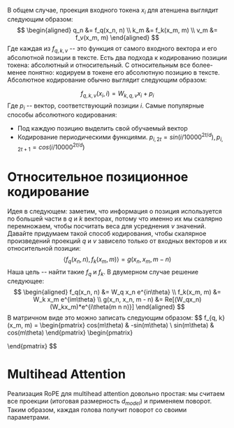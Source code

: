 В общем случае, проекция входного токена $x_i$ для атеншена выглядит следующим образом:
$$
\begin{aligned}
q_n &= f_q(x_n, n) \\
k_m &= f_k(x_m, m) \\
v_m &= f_v(x_m, m)
\end{aligned}
$$
Где каждая из  $f_{q, k, v}$ -- это функция от самого входного вектора и его абсолютной позиции в тексте.
Есть два подхода к кодированию позиции токена: абсолютный и относительный. С относительным все более-менее понятно: кодируем в токене его абсолютную позицию в тексте.
Абсолютное кодирование обычно выглядит следующим образом:

$$
f_{q, k, v}(x_i, i) = W_{k, q, v}x_i + p_i
$$
Где $p_i$ -- вектор, соответствующий позиции $i$. Самые популярные способы абсолютного кодирования:
* Под каждую позицию выделить свой обучаемый вектор
* Кодирование периодическими функциями. $p_{i, 2t} = sin(i/10000^{2t/d}), p_{i, 2t + 1} = cos(i/10000^{2t/d})$
# Относительное позиционное кодирование
Идея в следующем: заметим, что информация о позиция используется по большей части в $q$ и $k$ векторах, потому что именно их мы скалярно перемножаем, чтобы посчитать веса для усреднения $v$ значений.
Давайте придумаем такой способ кодирования, чтобы скалярное произведений проекций $q$ и $v$ зависело только от входных векторов и их относительной позиции:
$$\left<f_q(x_n, n), f_k(x_m, m)\right> = g(x_n, x_m, m - n)$$
Наша цель -- найти такие $f_q$ и $f_k$. 
В двумерном случае решение следующее:
$$
\begin{aligned}
f_q(x_n, n) &= W_q x_n e^{in\theta} \\
f_k(x_m, m) &= W_k x_m e^{im\theta} \\
g(x_n, x_n, m - n) &= Re[(W_qx_n)(W_kx_m)*e^{i\theta(m n n)}]
\end{aligned}
$$
В матричном виде это можно записать следующим образом:
$$
f_{q, k}(x_m, m) = 
\begin{pmatrix}
cos(m\theta) & -sin(m\theta) \\
sin(m\theta) & cos(m\theta)
\end{pmatrix}
\begin{pmatrix}

\end{pmatrix}
$$

# Multihead Attention
Реализация RoPE для multihead attention довольно простая: мы считаем все проекции (итоговая размерность $d_{model}$) и применяем поворот. Таким образом, каждая голова получит поворот со своими параметрами.